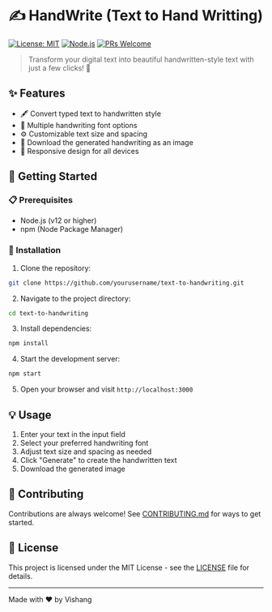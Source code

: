 # ✍️ HandWrite (Text to Hand Writting)

[![License: MIT](https://img.shields.io/badge/License-MIT-yellow.svg)](https://opensource.org/licenses/MIT)
[![Node.js](https://img.shields.io/badge/Node.js-12%2B-green)](https://nodejs.org/)
[![PRs Welcome](https://img.shields.io/badge/PRs-welcome-brightgreen.svg)](http://makeapullrequest.com)

> Transform your digital text into beautiful handwritten-style text with just a few clicks! 🎨

## ✨ Features

- 🖋️ Convert typed text to handwritten style
- 📝 Multiple handwriting font options
- ⚙️ Customizable text size and spacing
- 💾 Download the generated handwriting as an image
- 📱 Responsive design for all devices

## 🚀 Getting Started

### 📋 Prerequisites

- Node.js (v12 or higher)
- npm (Node Package Manager)

### 🔧 Installation

1. Clone the repository:
```bash
git clone https://github.com/yourusername/text-to-handwriting.git
```

2. Navigate to the project directory:
```bash
cd text-to-handwriting
```

3. Install dependencies:
```bash
npm install
```

4. Start the development server:
```bash
npm start
```

5. Open your browser and visit `http://localhost:3000`

## 💡 Usage

1. Enter your text in the input field
2. Select your preferred handwriting font
3. Adjust text size and spacing as needed
4. Click "Generate" to create the handwritten text
5. Download the generated image

## 🤝 Contributing

Contributions are always welcome! See [CONTRIBUTING.md](CONTRIBUTING.md) for ways to get started.

## 📄 License

This project is licensed under the MIT License - see the [LICENSE](LICENSE) file for details.

---

Made with ❤️ by Vishang